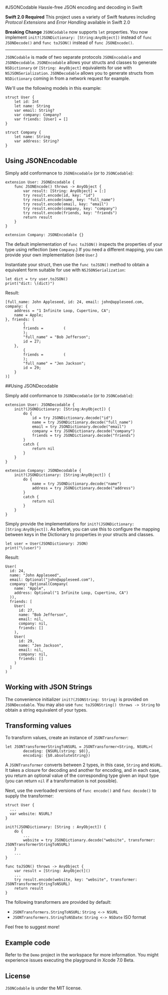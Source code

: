 #JSONCodable
Hassle-free JSON encoding and decoding in Swift

**Swift 2.0 Required**
This project uses a variety of Swift features including *Protocol Extensions* and *Error Handling* available in Swift 2.0

**Breaking Change**
`JSONCodable` now supports `let` properties. You now implement `init?(JSONDictionary: [String:AnyObject])` instead of `func JSONDecode()` and `func toJSON()` instead of `func JSONEncode()`.

---

`JSONCodable` is made of two separate protocols `JSONEncodable` and `JSONDecodable`.
`JSONEncodable` allows your structs and classes to generate `NSDictionary` or `[String: AnyObject]` equivalents for use with `NSJSONSerialization`.
`JSONDecodable` allows you to generate structs from `NSDictionary` coming in from a network request for example.

We'll use the following models in this example:
```
struct User {
    let id: Int
    let name: String
    var email: String?
    var company: Company?
    var friends: [User] = []
}

struct Company {
    let name: String
    var address: String?
}
```

## Using JSONEncodable

Simply add conformance to `JSONEncodable` (or to `JSONCodable`):

```
extension User: JSONEncodable {
    func JSONEncode() throws -> AnyObject {
        var result: [String: AnyObject] = [:]
        try result.encode(id, key: "id")
        try result.encode(name, key: "full_name")
        try result.encode(email, key: "email")
        try result.encode(company, key: "company")
        try result.encode(friends, key: "friends")
        return result
    }
}

extension Company: JSONEncodable {}
```

The default implementation of `func toJSON()` inspects the properties of your type using reflection (see `Company`.) If you need a different mapping, you can provide your own implementation (see `User`.)

Instantiate your struct, then use the `func toJSON()` method to obtain a equivalent form suitable for use with `NSJSONSerialization`:
```
let dict = try user.toJSON()
print("dict: \(dict)")
```

Result:
```
[full_name: John Appleseed, id: 24, email: john@appleseed.com, company: {
    address = "1 Infinite Loop, Cupertino, CA";
    name = Apple;
}, friends: (
        {
        friends =         (
        );
        "full_name" = "Bob Jefferson";
        id = 27;
    },
        {
        friends =         (
        );
        "full_name" = "Jen Jackson";
        id = 29;
    }
)]
```

##Using JSONDecodable

Simply add conformance to `JSONDecodable` (or to `JSONCodable`):
```
extension User: JSONDecodable {
    init?(JSONDictionary: [String:AnyObject]) {
        do {
            id = try JSONDictionary.decode("id")
            name = try JSONDictionary.decode("full_name")
            email = try JSONDictionary.decode("email")
            company = try JSONDictionary.decode("company")
            friends = try JSONDictionary.decode("friends")
        }
        catch {
            return nil
        }
    }
}

extension Company: JSONDecodable {
    init?(JSONDictionary: [String:AnyObject]) {
        do {
            name = try JSONDictionary.decode("name")
            address = try JSONDictionary.decode("address")
        }
        catch {
            return nil
        }
    }
}
```

Simply provide the implementations for `init?(JSONDictionary: [String:AnyObject])`.
As before, you can use this to configure the mapping between keys in the Dictionary to properties in your structs and classes.

```
let user = User(JSONDictionary: JSON)
print("\(user)")
```

Result:
```
User(
  id: 24,
  name: "John Appleseed",
  email: Optional("john@appleseed.com"),
  company: Optional(Company(
    name: "Apple",
    address: Optional("1 Infinite Loop, Cupertino, CA")
  )),
  friends: [
    User(
      id: 27,
      name: "Bob Jefferson",
      email: nil,
      company: nil,
      friends: []
    ),
    User(
      id: 29,
      name: "Jen Jackson",
      email: nil,
      company: nil,
      friends: []
    )
  ]
)
```

## Working with JSON Strings
The convenience initializer `init?(JSONString: String)` is provided on `JSONDecodable`. You may also use `func toJSONString() throws -> String` to obtain a string equivalent of your types.

## Transforming values

To transform values, create an instance of `JSONTransformer`:

```
let JSONTransformerStringToNSURL = JSONTransformer<String, NSURL>(
        decoding: {NSURL(string: $0)},
        encoding: {$0.absoluteString})
```

A `JSONTransformer` converts between 2 types, in this case, `String` and `NSURL`. It takes a closure for decoding and another for encoding, and in each case, you return an optional value of the corresponding type given an input type (you can return `nil` if a transformation is not possible).

Next, use the overloaded versions of `func encode()` and `func decode()` to supply the transformer:

```
struct User {
  ...
  var website: NSURL?
}

init?(JSONDictionary: [String : AnyObject]) {
    do {
        ...
        website = try JSONDictionary.decode("website", transformer: JSONTransformerStringToNSURL)
    }
    ...
}

func toJSON() throws -> AnyObject {
    var result = [String: AnyObject]()
    ...
    try result.encode(website, key: "website", transformer: JSONTransformerStringToNSURL)
    return result
}
```

The following transformers are provided by default:

- `JSONTransformers.StringToNSURL`: `String <-> NSURL`
- `JSONTransformers.StringToNSDate`: `String <-> NSDate` ISO format

Feel free to suggest more!

## Example code

Refer to the `Demo` project in the workspace for more information.
You might experience issues executing the playground in Xcode 7.0 Beta.

## License

`JSONCodable` is under the MIT license.
